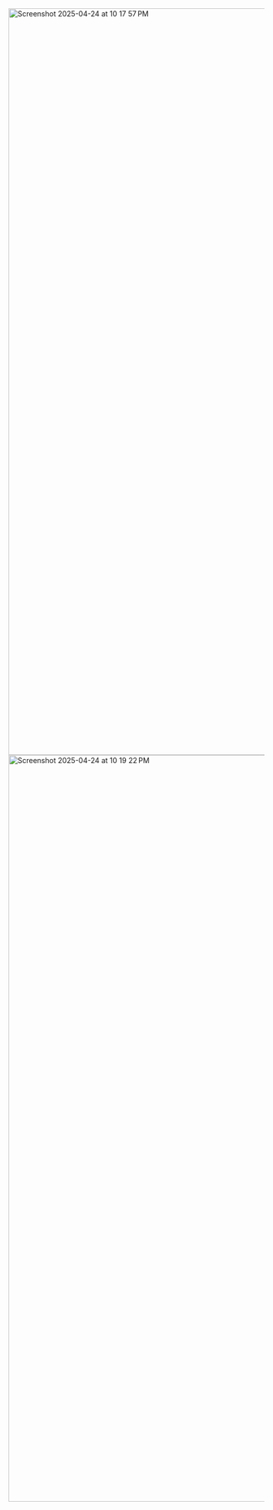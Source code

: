 <img width="1470" alt="Screenshot 2025-04-24 at 10 17 57 PM" src="https://github.com/user-attachments/assets/e581bf51-6819-405c-99b4-7e72fdfd1831" />
<img width="1470" alt="Screenshot 2025-04-24 at 10 19 22 PM" src="https://github.com/user-attachments/assets/37be4379-1380-40b1-92c2-8c7f0e4dc4a8" />
